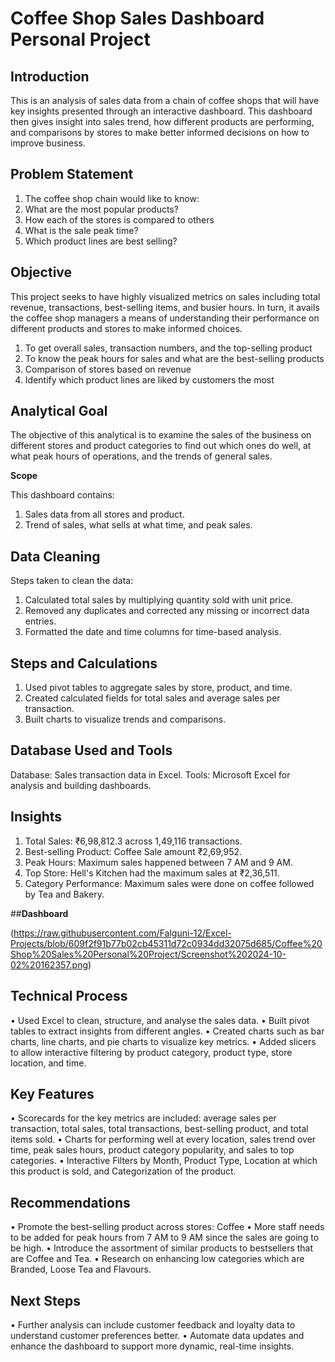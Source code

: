 # __Coffee Shop Sales Dashboard Personal Project__

## __Introduction__ 

This is an analysis of sales data from a chain of coffee shops that will have key insights presented through an interactive dashboard. This dashboard then gives insight into sales trend, how different products are performing, and comparisons by stores to make better informed decisions on how to improve business.

## __Problem Statement__

1. The coffee shop chain would like to know:
2. What are the most popular products?
3. How each of the stores is compared to others
4. What is the sale peak time?
5. Which product lines are best selling?

## __Objective__

This project seeks to have highly visualized metrics on sales including total revenue, transactions, best-selling items, and busier hours. In turn, it avails the coffee shop managers a means of understanding their performance on different products and stores to make informed choices.
1. To get overall sales, transaction numbers, and the top-selling product
2. To know the peak hours for sales and what are the best-selling products
3. Comparison of stores based on revenue
4. Identify which product lines are liked by customers the most

## __Analytical Goal__

The objective of this analytical is to examine the sales of the business on different stores and product categories to find out which ones do well, at what peak hours of operations, and the trends of general sales.

__Scope__

This dashboard contains:
1. Sales data from all stores and product.
2. Trend of sales, what sells at what time, and peak sales.

## __Data Cleaning__

Steps taken to clean the data:
1. Calculated total sales by multiplying quantity sold with unit price.
2. Removed any duplicates and corrected any missing or incorrect data entries.
3. Formatted the date and time columns for time-based analysis.

## __Steps and Calculations__

1. Used pivot tables to aggregate sales by store, product, and time.
2. Created calculated fields for total sales and average sales per transaction.
3. Built charts to visualize trends and comparisons.

## __Database Used and Tools__

Database: Sales transaction data in Excel.
Tools: Microsoft Excel for analysis and building dashboards.

## __Insights__

1. Total Sales: ₹6,98,812.3 across 1,49,116 transactions.
2. Best-selling Product: Coffee Sale amount ₹2,69,952.
3. Peak Hours: Maximum sales happened between 7 AM and 9 AM.
4. Top Store: Hell's Kitchen had the maximum sales at ₹2,36,511.
5. Category Performance: Maximum sales were done on coffee followed by Tea and Bakery.

##__Dashboard__

(https://raw.githubusercontent.com/Falguni-12/Excel-Projects/blob/609f2f91b77b02cb45311d72c0934dd32075d685/Coffee%20Shop%20Sales%20Personal%20Project/Screenshot%202024-10-02%20162357.png)

## __Technical Process__

•	Used Excel to clean, structure, and analyse the sales data.
•	Built pivot tables to extract insights from different angles.
•	Created charts such as bar charts, line charts, and pie charts to visualize key metrics.
•	Added slicers to allow interactive filtering by product category, product type, store location, and time.

## __Key Features__

•	Scorecards for the key metrics are included: average sales per transaction, total sales, total transactions, best-selling product, and total items sold.
•	Charts for performing well at every location, sales trend over time, peak sales hours, product category popularity, and sales to top categories.
•	Interactive Filters by Month, Product Type, Location at which this product is sold, and Categorization of the product.

## __Recommendations__

•	Promote the best-selling product across stores: Coffee
•	More staff needs to be added for peak hours from 7 AM to 9 AM since the sales are going to be high.
•	Introduce the assortment of similar products to bestsellers that are Coffee and Tea.
•	Research on enhancing low categories which are Branded, Loose Tea and Flavours.

## __Next Steps__

•	Further analysis can include customer feedback and loyalty data to understand customer preferences better.
• Automate data updates and enhance the dashboard to support more dynamic, real-time insights.

